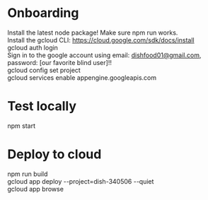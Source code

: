 # Onboarding
Install the latest node package! Make sure npm run works. <br/>
Install the gcloud CLI: https://cloud.google.com/sdk/docs/install <br/>
gcloud auth login <br/>
Sign in to the google account using email: dishfood01@gmail.com, password: [our favorite blind user]!! <br/>
gcloud config set project <br/>
gcloud services enable appengine.googleapis.com <br/>

# Test locally
npm start <br/>
 
# Deploy to cloud 
npm run build <br/>
gcloud app deploy --project=dish-340506 --quiet <br/>
gcloud app browse <br/>



